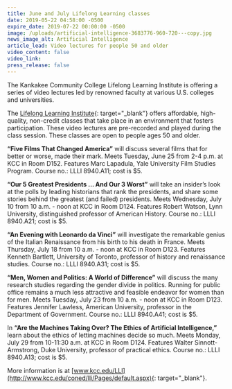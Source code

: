 ```yaml
---
title: June and July Lifelong Learning classes
date: 2019-05-22 04:58:00 -0500
expire_date: 2019-07-22 00:00:00 -0500
image: /uploads/artificial-intelligence-3683776-960-720---copy.jpg
news_image_alt: Artificial Intelligence
article_lead: Video lectures for people 50 and older
video_content: false
video_link:
press_release: false
---
```


The Kankakee Community College Lifelong Learning Institute is offering a series of video lectures led by renowned faculty at various U.S. colleges and universities.

The [Lifelong Learning Institute](http://www.kcc.edu/coned/lli/Pages/default.aspx){: target="_blank"} offers affordable, high-quality, non-credit classes that take place in an environment that fosters participation. These video lectures are pre-recorded and played during the class session. These classes are open to people ages 50 and older.

**“Five Films That Changed America”** will discuss several films that for better or worse, made their mark. Meets Tuesday, June 25 from 2-4 p.m. at KCC in Room D152. Features Marc Lapadula, Yale University Film Studies Program. Course no.: LLLI 8940.A11; cost is $5.

**“Our 5 Greatest Presidents … And Our 3 Worst”** will take an insider’s look at the polls by leading historians that rank the presidents, and share some stories behind the greatest (and failed) presidents. Meets Wednesday, July 10 from 10 a.m. - noon at KCC in Room D124. Features Robert Watson, Lynn University, distinguished professor of American History. Course no.: LLLI 8940.A21; cost is $5.

**“An Evening with Leonardo da Vinci”** will investigate the remarkable genius of the Italian Renaissance from his birth to his death in France. Meets Thursday, July 18 from 10 a.m. - noon at KCC in Room D123. Features Kenneth Bartlett, University of Toronto, professor of history and renaissance studies. Course no.: LLLI 8940.A31; cost is $5.

**“Men, Women and Politics: A World of Difference”** will discuss the many research studies regarding the gender divide in politics. Running for public office remains a much less attractive and feasible endeavor for women than for men. Meets Tuesday, July 23 from 10 a.m. - noon at KCC in Room D123. Features Jennifer Lawless, American University, professor in the Department of Government. Course no.: LLLI 8940.A41; cost is $5.&nbsp;

In **“Are the Machines Taking Over? The Ethics of Artificial Intelligence,”** learn about the ethics of letting machines decide so much. Meets Monday, July 29 from 10-11:30 a.m. at KCC in Room D124. Features Walter Sinnott-Armstrong, Duke University, professor of practical ethics. Course no.: LLLI 8940.A13; cost is $5.

More information is at [www.kcc.edu/LLI](http://www.kcc.edu/coned/lli/Pages/default.aspx){: target="_blank"}.<br>&nbsp;